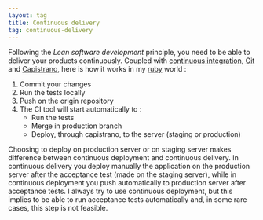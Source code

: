 ```yaml
---
layout: tag
title: Continuous delivery
tag: continuous-delivery
---
```


Following the _Lean software development_ principle, you need to be able to deliver your products continuously.
Coupled with [continuous integration](/tags/continuous-delivery), [Git](/tags/git) and [Capistrano](/tags/capistrano), here is how it
works in my [ruby](tags/ruby) world :

1. Commit your changes 
2. Run the tests locally
3. Push on the origin repository
4. The CI tool will start automatically to :
    - Run the tests
    - Merge in production branch
    - Deploy, through capistrano, to the server (staging or production)
    
Choosing to deploy on production server or on staging server makes difference between continuous deployment and continuous delivery. 
In continuous delivery you deploy manually the application on the production server after the acceptance test (made on the staging server), while
in continuous deployment you push automatically to production server after acceptance tests. I always try to use continuous deployment, but this implies to be able
to run acceptance tests automatically and, in some rare cases, this step is not feasible.